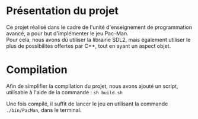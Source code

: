 # Présentation du projet

Ce projet réalisé dans le cadre de l'unité d'enseignement de programmation
avancé, a pour but d'implémenter le jeu Pac-Man.  
Pour cela, nous avons dû utiliser la librairie SDL2, mais également utiliser le
plus de possibilités offertes par C++, tout en ayant un aspect objet.

# Compilation

Afin de simplifier la compilation du projet, nous avons ajouté un script,
utilisable à l'aide de la commande : `sh build.sh`

Une fois compilé, il suffit de lancer le jeu en utilisant la commande
`./bin/PacMan`, dans le terminal.